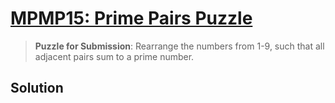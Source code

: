 # [MPMP15: Prime Pairs Puzzle](https://www.think-maths.co.uk/primepairs)

> **Puzzle for Submission**: Rearrange the numbers from 1-9, such that all adjacent pairs sum to a prime number.

## Solution
